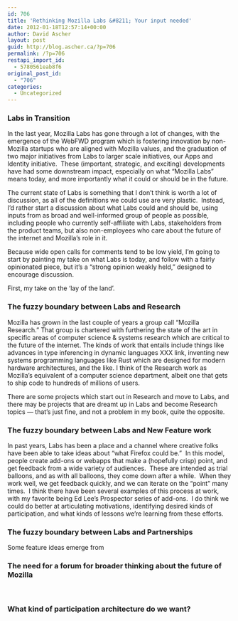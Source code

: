 ```yaml
---
id: 706
title: 'Rethinking Mozilla Labs &#8211; Your input needed'
date: 2012-01-18T12:57:14+00:00
author: David Ascher
layout: post
guid: http://blog.ascher.ca/?p=706
permalink: /?p=706
restapi_import_id:
  - 5780561eab8f6
original_post_id:
  - "706"
categories:
  - Uncategorized
---
```

### Labs in Transition

In the last year, Mozilla Labs has gone through a lot of changes, with the emergence of the WebFWD program which is fostering innovation by non-Mozilla startups who are aligned with Mozilla values, and the graduation of two major initiatives from Labs to larger scale initiatives, our Apps and Identity initiative.  These (important, strategic, and exciting) developments have had some downstream impact, especially on what &#8220;Mozilla Labs&#8221; means today, and more importantly what it could or should be in the future.

The current state of Labs is something that I don&#8217;t think is worth a lot of discussion, as all of the definitions we could use are very plastic.  Instead, I&#8217;d rather start a discussion about what Labs could and should be, using inputs from as broad and well-informed group of people as possible, including people who currently self-affiliate with Labs, stakeholders from the product teams, but also non-employees who care about the future of the internet and Mozilla&#8217;s role in it.

Because wide open calls for comments tend to be low yield, I&#8217;m going to start by painting my take on what Labs is today, and follow with a fairly opinionated piece, but it&#8217;s a &#8220;strong opinion weakly held,&#8221; designed to encourage discussion.

First, my take on the &#8216;lay of the land&#8217;.

### The fuzzy boundary between Labs and Research

Mozilla has grown in the last couple of years a group call &#8220;Mozilla Research.&#8221; That group is chartered with furthering the state of the art in specific areas of computer science & systems research which are critical to the future of the internet. The kinds of work that entails include things like advances in type inferencing in dynamic languages XXX link, inventing new systems programming languages like Rust which are designed for modern hardware architectures, and the like. I think of the Research work as Mozilla&#8217;s equivalent of a computer science department, albeit one that gets to ship code to hundreds of millions of users.

There are some projects which start out in Research and move to Labs, and there may be projects that are dreamt up in Labs and become Research topics &#8212; that&#8217;s just fine, and not a problem in my book, quite the opposite.

### The fuzzy boundary between Labs and New Feature work

In past years, Labs has been a place and a channel where creative folks have been able to take ideas about &#8220;what Firefox could be.&#8221;  In this model, people create add-ons or webapps that make a (hopefully crisp) point, and get feedback from a wide variety of audiences.  These are intended as trial balloons, and as with all balloons, they come down after a while.  When they work well, we get feedback quickly, and we can iterate on the &#8220;point&#8221; many times.  I think there have been several examples of this process at work, with my favorite being Ed Lee&#8217;s Prospector series of add-ons.  I do think we could do better at articulating motivations, identifying desired kinds of participation, and what kinds of lessons we&#8217;re learning from these efforts.

### The fuzzy boundary between Labs and Partnerships

Some feature ideas emerge from

### The need for a forum for broader thinking about the future of Mozilla

&nbsp;

### What kind of participation architecture do we want?